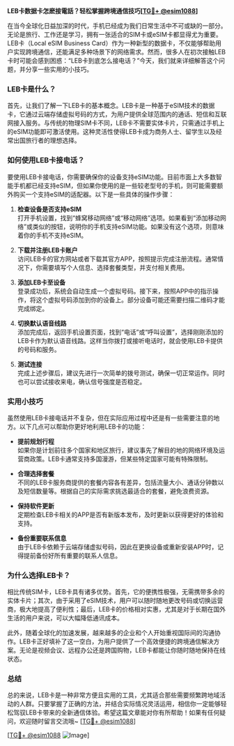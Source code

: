 **LEB卡数据卡怎麽接電話？轻松掌握跨境通信技巧[[TG💪+ @esim1088](https://t.me/s/esim1088)]**

在当今全球化日益加深的时代，手机已经成为我们日常生活中不可或缺的一部分。无论是旅行、工作还是学习，拥有一张适合的SIM卡或eSIM卡都显得尤为重要。LEB卡（Local eSIM Business Card）作为一种新型的数据卡，不仅能够帮助用户实现跨境通信，还能满足多种场景下的网络需求。然而，很多人在初次接触LEB卡时可能会感到困惑：“LEB卡到底怎么接电话？”今天，我们就来详细解答这个问题，并分享一些实用的小技巧。

### LEB卡是什么？

首先，让我们了解一下LEB卡的基本概念。LEB卡是一种基于eSIM技术的数据卡，它通过云端存储虚拟号码的方式，为用户提供全球范围内的通话、短信和互联网接入服务。与传统的物理SIM卡不同，LEB卡不需要实体卡片，只需通过手机上的eSIM功能即可激活使用。这种灵活性使得LEB卡成为商务人士、留学生以及经常出国旅行者的理想选择。

### 如何使用LEB卡接电话？

要使用LEB卡接电话，你需要确保你的设备支持eSIM功能。目前市面上大多数智能手机都已经支持eSIM，但如果你使用的是一些较老型号的手机，则可能需要额外购买一个支持eSIM的适配器。以下是一些具体的操作步骤：

1. **检查设备是否支持eSIM**  
   打开手机设置，找到“蜂窝移动网络”或“移动网络”选项。如果看到“添加移动网络”或类似的按钮，说明你的手机支持eSIM功能。如果没有这个选项，则意味着你的手机不支持eSIM。

2. **下载并注册LEB卡账户**  
   访问LEB卡的官方网站或者下载其官方APP，按照提示完成注册流程。通常情况下，你需要填写个人信息、选择套餐类型，并支付相关费用。

3. **添加LEB卡至设备**  
   登录成功后，系统会自动生成一个虚拟号码。接下来，按照APP中的指示操作，将这个虚拟号码添加到你的设备上。部分设备可能还需要扫描二维码才能完成绑定。

4. **切换默认语音线路**  
   添加完成后，返回手机设置页面，找到“电话”或“呼叫设置”，选择刚刚添加的LEB卡作为默认语音线路。这样当你拨打或接听电话时，就会使用LEB卡提供的号码和服务。

5. **测试连接**  
   完成上述步骤后，建议先进行一次简单的拨号测试，确保一切正常运作。同时也可以尝试接收来电，确认信号强度是否稳定。

### 实用小技巧

虽然使用LEB卡接电话并不复杂，但在实际应用过程中还是有一些需要注意的地方。以下几点可以帮助你更好地利用LEB卡的功能：

- **提前规划行程**  
   如果你是计划前往多个国家和地区旅行，建议事先了解目的地的网络环境及运营商政策。LEB卡通常支持多国漫游，但某些特定国家可能有特殊限制。

- **合理选择套餐**  
   不同的LEB卡服务商提供的套餐内容各有差异，包括流量大小、通话分钟数以及短信数量等。根据自己的实际需求挑选最适合的套餐，避免浪费资源。

- **保持软件更新**  
   定期检查LEB卡相关的APP是否有新版本发布，及时更新以获得更好的体验和支持。

- **备份重要联系信息**  
   由于LEB卡依赖于云端存储虚拟号码，因此在更换设备或重新安装APP时，记得提前备份好所有重要的联系人信息。

### 为什么选择LEB卡？

相比传统SIM卡，LEB卡具有诸多优势。首先，它的便携性极强，无需携带多余的实体卡片；其次，由于采用了eSIM技术，用户可以随时随地更改号码或切换运营商，极大地提高了便利性；最后，LEB卡的价格相对实惠，尤其是对于长期在国外生活的用户来说，可以大幅降低通讯成本。

此外，随着全球化的加速发展，越来越多的企业和个人开始重视国际间的沟通协作。LEB卡正好填补了这一空白，为用户提供了一个高效便捷的跨境通信解决方案。无论是视频会议、远程办公还是跨国购物，LEB卡都能让你随时随地保持在线状态。

### 总结

总的来说，LEB卡是一种非常方便且实用的工具，尤其适合那些需要频繁跨地域活动的人群。只要掌握了正确的方法，并结合实际情况灵活运用，相信你一定能够轻松驾驭LEB卡带来的全新通信体验。希望这篇文章能对你有所帮助！如果有任何疑问，欢迎随时留言交流哦~ [[TG💪+ @esim1088](https://t.me/s/esim1088)]

[[TG💪+ @esim1088](https://t.me/s/esim1088) ![Image](https://i.postimg.cc/4NQfJmqS/Snipaste-2025-05-13-00-14-12.png)]